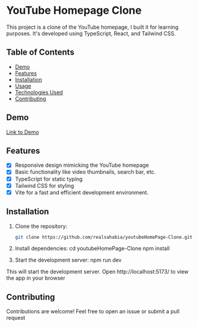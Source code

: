 # YouTube Homepage Clone

This project is a clone of the YouTube homepage, I built it for learning purposes. It's developed using TypeScript, React, and Tailwind CSS.

## Table of Contents

- [Demo](#demo)
- [Features](#features)
- [Installation](#installation)
- [Usage](#usage)
- [Technologies Used](#technologies-used)
- [Contributing](#contributing)

## Demo

[Link to Demo](#)

## Features

- [x] Responsive design mimicking the YouTube homepage
- [x] Basic functionality like video thumbnails, search bar, etc.
- [x] TypeScript for static typing
- [x] Tailwind CSS for styling
- [x] Vite for a fast and efficient development environment.

## Installation

1. Clone the repository:

   ```bash
   git clone https://github.com/realsahabia/youtubeHomePage-Clone.git

2. Install dependencies:
cd youtubeHomePage-Clone
npm install

3. Start the development server:
npm run dev

This will start the development server. Open http://localhost:5173/ to view the app in your browser

## Contributing

Contributions are welcome! Feel free to open an issue or submit a pull request

